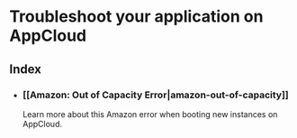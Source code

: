 # Troubleshoot your application on AppCloud

## Index

* ### [[Amazon: Out of Capacity Error|amazon-out-of-capacity]]
  Learn more about this Amazon error when booting new instances on AppCloud.